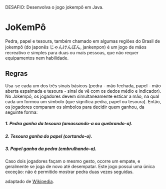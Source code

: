 DESAFIO: Desenvolva o jogo jokempô em Java.


# JoKemPô

Pedra, papel e tesoura, também chamado em algumas regiões do Brasil de jokempô (do japonês じゃんけんぽん, jankenpon) é um jogo de mãos recreativo e simples para duas ou mais pessoas, que não requer equipamentos nem habilidade.

## Regras

Usa-se cada um dos três sinais básicos (pedra - mão fechada, papel - mão aberta espalmada e tesoura - sinal de vê com os dedos médio e indicador).
No Jokempô, os jogadores devem simultaneamente esticar a mão, na qual cada um formou um símbolo (que significa pedra, papel ou tesoura). Então, os jogadores comparam os símbolos para decidir quem ganhou, da seguinte forma:

##### 1. *Pedra ganha da tesoura (amassando-a ou quebrando-a).*
##### 2. *Tesoura ganha do papel (cortando-o).*
##### 3. *Papel ganha da pedra (embrulhando-a).*

Caso dois jogadores façam o mesmo gesto, ocorre um empate, e geralmente se joga de novo até desempatar. Este jogo possui uma única exceção: não é permitido mostrar pedra duas vezes seguidas.

 adaptado de [Wikipedia](https://pt.wikipedia.org/wiki/Pedra,_papel_e_tesoura).
